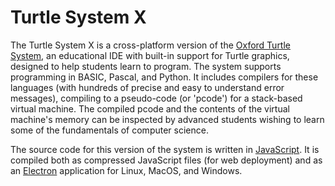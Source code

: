 # Turtle System X

The Turtle System X is a cross-platform version of the [Oxford Turtle System](https://www.turtle.ox.ac.uk), an educational IDE with built-in support for Turtle graphics, designed to help students learn to program. The system supports programming in BASIC, Pascal, and Python. It includes compilers for these languages (with hundreds of precise and easy to understand error messages), compiling to a pseudo-code (or 'pcode') for a stack-based virtual machine. The compiled pcode and the contents of the virtual machine's memory can be inspected by advanced students wishing to learn some of the fundamentals of computer science.

The source code for this version of the system is written in [JavaScript](https://developer.mozilla.org/bm/docs/Web/JavaScript). It is compiled both as compressed JavaScript files (for web deployment) and as an [Electron](https://electronjs.org/) application for Linux, MacOS, and Windows.
